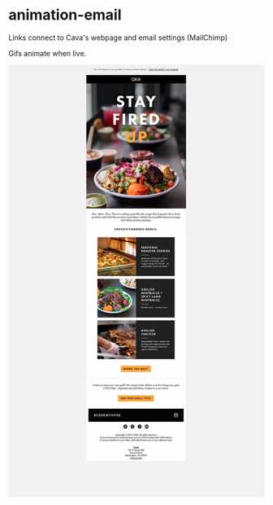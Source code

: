 # animation-email

Links connect to Cava's webpage and email settings (MailChimp)

Gifs animate when live.

![CheckOut](src/assets/img/framegrab.png)
